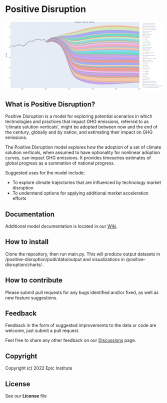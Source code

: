 # Positive Disruption

![](docs/pd_model_screenshot.png)

## What is Positive Disruption?

Positive Disruption is a model for exploring potential scenarios in which technologies and practices that impact GHG emissions, referred to as ‘climate solution verticals', might be adopted between now and the end of the century, globally and by nation, and estimating their impact on GHG emissions.

The Positive Disruption model explores how the adoption of a set of climate solution verticals, when assumed to have optionality for nonlinear adoption curves, can impact GHG emissions. It provides timeseries estimates of global progress as a summation of national progress.

Suggested uses for the model include:

- To explore climate trajectories that are influenced by technology market disruption
- To understand options for applying additional market acceleration efforts

## Documentation

Additional model documentation is located in our [Wiki](https://github.com/Epic-Institute/positive-disruption/wiki/Positive-Disruption-Model-Supplemental-Information).

## How to install

Clone the repository, then run main.py. This will produce output datasets in /positive-disruption/podi/data/output and visualizations in /positive-disruption/charts/ .

## How to contribute

Please submit pull requests for any bugs identified and/or fixed, as well as new feature suggestions.

## Feedback

Feedback in the form of suggested improvements to the data or code are welcome, just submit a pull request.

Feel free to share any other feedback on our [Discussions](https://github.com/Epic-Institute/positive-disruption/discussions) page.

## Copyright

Copyright (c) 2022 Epic Institute

## License

See our <b>License</b> file 
